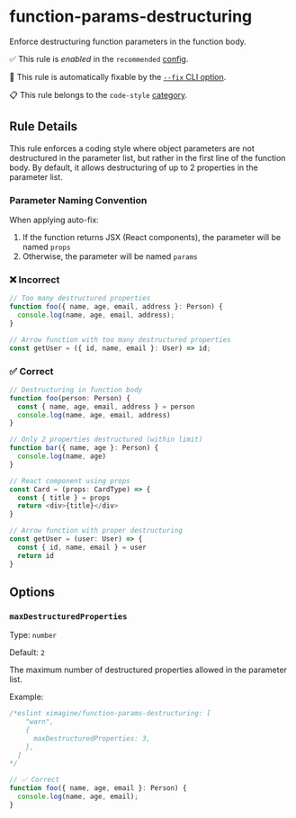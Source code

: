 # function-params-destructuring

Enforce destructuring function parameters in the function body.

✅ This rule is _enabled_ in the `recommended` [config](https://github.com/ximagine-ai/eslint-plugin#configs).

🔧 This rule is automatically fixable by the [`--fix` CLI option](https://eslint.org/docs/latest/user-guide/command-line-interface#--fix).

📋 This rule belongs to the `code-style` [category](../../README.md#code-style).

<!-- end auto-generated rule header -->
<!-- Do not manually modify this header. Run: `pnpm run gen:docs` -->

## Rule Details

This rule enforces a coding style where object parameters are not destructured in the parameter list, but rather in the first line of the function body. By default, it allows destructuring of up to 2 properties in the parameter list.

### Parameter Naming Convention

When applying auto-fix:

1. If the function returns JSX (React components), the parameter will be named `props`
2. Otherwise, the parameter will be named `params`

### ❌ Incorrect

```ts
// Too many destructured properties
function foo({ name, age, email, address }: Person) {
  console.log(name, age, email, address);
}

// Arrow function with too many destructured properties
const getUser = ({ id, name, email }: User) => id;
```

### ✅ Correct

```ts
// Destructuring in function body
function foo(person: Person) {
  const { name, age, email, address } = person
  console.log(name, age, email, address)
}

// Only 2 properties destructured (within limit)
function bar({ name, age }: Person) {
  console.log(name, age)
}

// React component using props
const Card = (props: CardType) => {
  const { title } = props
  return <div>{title}</div>
}

// Arrow function with proper destructuring
const getUser = (user: User) => {
  const { id, name, email } = user
  return id
}
```

## Options

### `maxDestructuredProperties`

Type: `number`

Default: `2`

The maximum number of destructured properties allowed in the parameter list.

Example:

```ts
/*eslint ximagine/function-params-destructuring: [
    "warn",
    {
      maxDestructuredProperties: 3,
    },
  ]
*/

// ✅ Correct
function foo({ name, age, email }: Person) {
  console.log(name, age, email);
}
```
